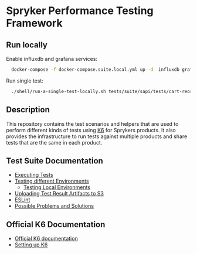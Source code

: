 # Spryker Performance Testing Framework

## Run locally

Enable influxdb and grafana services:
```bash
  docker-compose -f docker-compose.suite.local.yml up -d  influxdb grafana
```
Run single test:
```bash
  ./shell/run-a-single-test-locally.sh tests/suite/sapi/tests/cart-reorder/SUITE-SAPI15-cart-reorder_50.js
```

## Description

This repository contains the test scenarios and helpers that are used to perform different kinds of tests using [K6](https://k6.io/) for Sprykers products. It also provides the infrastructure to run tests against multiple products and share tests that are the same in each product.

## Test Suite Documentation

* [Executing Tests](docs/Executing-Tests.md)
* [Testing different Environments](docs/Testing-different-Environments.md)
  * [Testing Local Environments](docs/Testing-Local-Environments.md)
* [Uploading Test Result Artifacts to S3](docs/Uploading-Results-to-S3.md)
* [ESLint](docs/Eslint.md)
* [Possible Problems and Solutions](docs/Possible-Problems-and-Solutions.md)

## Official K6 Documentation

* [Official K6 documentation](https://k6.io/docs/)
* [Setting up K6](https://k6.io/docs/get-started/installation/)
